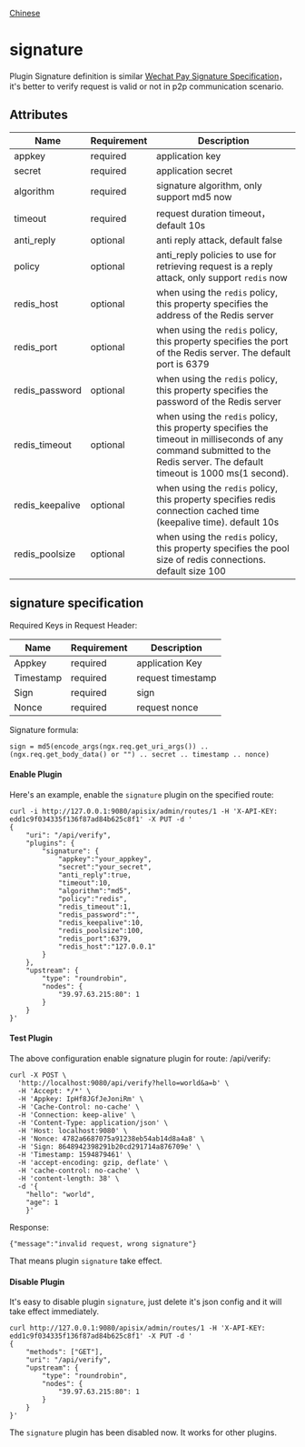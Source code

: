 <!--
#
# Licensed to the Apache Software Foundation (ASF) under one or more
# contributor license agreements.  See the NOTICE file distributed with
# this work for additional information regarding copyright ownership.
# The ASF licenses this file to You under the Apache License, Version 2.0
# (the "License"); you may not use this file except in compliance with
# the License.  You may obtain a copy of the License at
#
#     http://www.apache.org/licenses/LICENSE-2.0
#
# Unless required by applicable law or agreed to in writing, software
# distributed under the License is distributed on an "AS IS" BASIS,
# WITHOUT WARRANTIES OR CONDITIONS OF ANY KIND, either express or implied.
# See the License for the specific language governing permissions and
# limitations under the License.
#
-->

[Chinese](../zh-cn/plugins/signature.md)

# signature

Plugin Signature definition is similar [Wechat Pay Signature Specification](https://pay.weixin.qq.com/wiki/doc/api/jsapi.php?chapter=4_3)，it's better to verify request is valid or not 
in p2p communication scenario.

## Attributes

|Name            |Requirement |Description|
|----------------|------------|-----------|
|appkey          |required    |application key|
|secret          |required    |application secret|
|algorithm       |required    |signature algorithm, only support md5 now|
|timeout         |required    |request duration timeout，default 10s|
|anti_reply      |optional    |anti reply attack, default false|
|policy          |optional    |anti_reply policies to use for retrieving request is a reply attack, only support `redis` now|
|redis_host      |optional    |when using the `redis` policy, this property specifies the address of the Redis server|
|redis_port      |optional    |when using the `redis` policy, this property specifies the port of the Redis server. The default port is 6379|
|redis_password  |optional    |when using the `redis` policy, this property specifies the password of the Redis server|
|redis_timeout   |optional    |when using the `redis` policy, this property specifies the timeout in milliseconds of any command submitted to the Redis server. The default timeout is 1000 ms(1 second).|
|redis_keepalive |optional    |when using the `redis` policy, this property specifies redis connection cached time (keepalive time). default 10s|
|redis_poolsize  |optional    |when using the `redis` policy, this property specifies the pool size of redis connections. default size 100|

## signature specification
Required Keys in Request Header:

|Name        |Requirement  |Description|
|------------|-------------|-----------|
|Appkey      |required     |application Key|
|Timestamp   |required     |request timestamp|
|Sign        |required     |sign|
|Nonce       | required    |request nonce|

Signature formula:

```
sign = md5(encode_args(ngx.req.get_uri_args()) .. (ngx.req.get_body_data() or "") .. secret .. timestamp .. nonce)
```

#### Enable Plugin

Here's an example, enable the `signature` plugin on the specified route:

```shell
curl -i http://127.0.0.1:9080/apisix/admin/routes/1 -H 'X-API-KEY: edd1c9f034335f136f87ad84b625c8f1' -X PUT -d '
{
    "uri": "/api/verify",
    "plugins": {
        "signature": {
        	"appkey":"your_appkey",
            "secret":"your_secret",
            "anti_reply":true,
			"timeout":10,	    
			"algorithm":"md5",
			"policy":"redis",
			"redis_timeout":1,
			"redis_password":"",
			"redis_keepalive":10,
			"redis_poolsize":100,
			"redis_port":6379,
			"redis_host":"127.0.0.1"
        }
    },
    "upstream": {
        "type": "roundrobin",
        "nodes": {
            "39.97.63.215:80": 1
        }
    }
}'
```

#### Test Plugin

The above configuration enable signature plugin for route: /api/verify: 

```shell
curl -X POST \
  'http://localhost:9080/api/verify?hello=world&a=b' \
  -H 'Accept: */*' \
  -H 'Appkey: IpHf8JGfJeJoniRm' \
  -H 'Cache-Control: no-cache' \
  -H 'Connection: keep-alive' \
  -H 'Content-Type: application/json' \
  -H 'Host: localhost:9080' \
  -H 'Nonce: 4782a6687075a91238eb54ab14d8a4a8' \
  -H 'Sign: 8648942398291b20cd291714a876709e' \
  -H 'Timestamp: 1594879461' \
  -H 'accept-encoding: gzip, deflate' \
  -H 'cache-control: no-cache' \
  -H 'content-length: 38' \
  -d '{
    "hello": "world",
    "age": 1
	}'
```

Response:

```
{"message":"invalid request, wrong signature"}
```

That means plugin `signature` take effect.

#### Disable Plugin

It's easy to disable plugin `signature`, just delete it's json config and it will take effect immediately.

```shell
curl http://127.0.0.1:9080/apisix/admin/routes/1 -H 'X-API-KEY: edd1c9f034335f136f87ad84b625c8f1' -X PUT -d '
{
    "methods": ["GET"],
    "uri": "/api/verify",
    "upstream": {
        "type": "roundrobin",
        "nodes": {
            "39.97.63.215:80": 1
        }
    }
}'
```

The `signature` plugin has been disabled now. It works for other plugins.
